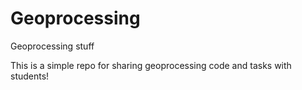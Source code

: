 # Geoprocessing
 Geoprocessing stuff

This is a simple repo for sharing geoprocessing code and tasks with students!
